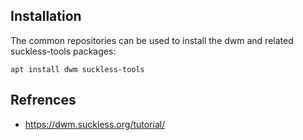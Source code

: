 
## Installation

The common repositories can be used to install the dwm and related suckless-tools packages:

    apt install dwm suckless-tools

## Refrences

* https://dwm.suckless.org/tutorial/
